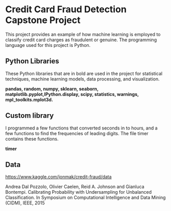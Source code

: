# Credit Card Fraud Detection Capstone Project

This project provides an example of how machine learning is employed to classify credit card charges as fraudulent or genuine. The programming language used for this project is Python.

## Python Libraries

These Python libraries that are in bold are used in the project for statistical techniques, machine learning models, data processing, and visualization.

**pandas, random, numpy, sklearn, seaborn, matplotlib.pyplot,IPython.display, scipy, statistics, warnings, mpl_toolkits.mplot3d.**

## Custom library

I programmed a few functions that converted seconds in to hours, and a few functions to find the frequencies of leading digits. The file timer contains these functions.

**timer**

## Data

https://www.kaggle.com/jonmak/credit-fraud/data

Andrea Dal Pozzolo, Olivier Caelen, Reid A. Johnson and Gianluca Bontempi. Calibrating Probability with Undersampling for Unbalanced Classification. In Symposium on Computational Intelligence and Data Mining (CIDM), IEEE, 2015

